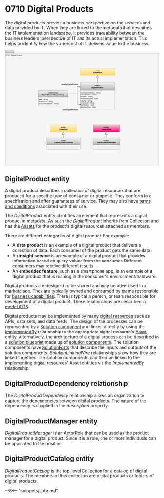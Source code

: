 <!-- SPDX-License-Identifier: CC-BY-4.0 -->
<!-- Copyright Contributors to the ODPi Egeria project 2020. -->


# 0710 Digital Products

The digital products provide a business perspective on the services and data provided by IT.  When they are linked to the metadata that describes the IT implementation landscape, it provides traceability between the business leaders' perspective of IT and its actual implementation.  This helps to identify how the value/cost of IT delivers value to the business.

![UML](0710-Digital-Products.svg)

## DigitalProduct entity

A digital product describes a collection of digital resources that are produced for a specific type of consumer or purpose.  They conform to a specification and offer guarantees of service.  They may also have [terms and conditions](/types/4/0483-Terms-And-Conditions) associated with their use.

The *DigitalProduct* entity identifies an element that represents a digital product in metadata.  As such the *DigitalProduct* inherits from [Collection](/types/0/0021-Collections) and has the [Assets](/types/0/0010-Base-Model) for the product's digital resources attached as members.

There are different categories of digital product.  For example:

* A **data product** is an example of a digital product that delivers a collection of data.  Each consumer of the product gets the same data.
* An **insight service** is an example of a digital product that provides information based on query values from the consumer.  Different consumers may receive different results.
* An **embedded feature**, such as a smartphone app, is an example of a digital product that is running in the consumer's environment/hardware.

Digital products are designed to be shared and may be advertised in a marketplace.  They are typically owned and consumed by [teams](/types/1/0115-Teams) responsible for [business capabilities](/types/4/0440-Organizational-Controls).  There is typical a person, or team responsible for development of a digital product.  These relationships are described in [model 0715](/types/7/0715-Digital-Product-Management).

Digital products may be implemented by many [digital resources](/concepts/digital-resource) such as APIs, data sets, and data feeds. 
The design of the processes can be represented by a [Solution component](/types/7/0730-Solution-Components) and linked directly by using the [ImplementedBy](/types/7/0737-Solution-Implementation) relationship to the appropriate digital resource's [Asset](/types/0/0010-Base-Model) entity.  Alternatively, the architecture of a digital process can be described in a [solution blueprint](/types/7/0740-Solution-Blueprints) made up of [solution components](/types/7/0730-Solution-Components).  The solution components have [SolutionPorts](/types/7/0735-Solution-Ports-and-Wires) that describe the inputs and outputs of the solution components.  *SolutionLinkingWire* relationships show how they are linked together.  The solution components can then be linked to the implementing digital resources' Asset entities via the *ImplementedBy* relationship.

## DigitalProductDependency relationship

The *DigitalProductDependency* relationship allows an organization to capture the dependencies between digital products.  The nature of the dependency is supplied in the *description* property.

## DigitalProductManager entity

*DigitalProductManager* is an [ActorRole](/types/1/0118-Actor-Role) that can be used as the product manager for a digital product.  Since it is a role, one or more individuals can be appointed to the position.

## DigitalProductCatalog entity

*DigitalProductCatalog* is the top-level [Collection](/types/0/0021-Collections) for a catalog of digital products.  The members of this collection are digital products or folders of digital products.


--8<-- "snippets/abbr.md"